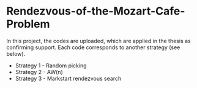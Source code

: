 # Rendezvous-of-the-Mozart-Cafe-Problem
In this project, the codes are uploaded, which are applied in the thesis as confirming support. Each code corresponds to another strategy (see below).
- Strategy 1 - Random picking
- Strategy 2 - AW(n)
- Strategy 3 - Markstart rendezvous search
